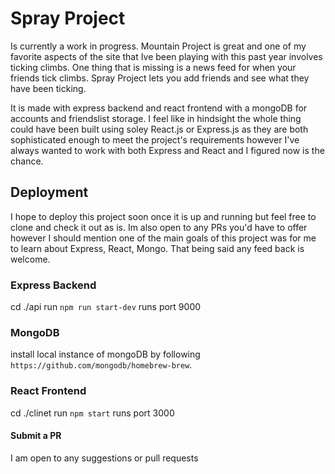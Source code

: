 # Spray Project
Is currently a work in progress.
Mountain Project is great and one of my favorite aspects of the site that Ive been playing with this past year involves ticking climbs.  One thing that is missing is a news feed for when your friends tick climbs.  Spray Project lets you add friends and see what they have been ticking.  

It is made with express backend and react frontend with a mongoDB for accounts and friendslist storage.  I feel like in hindsight the whole thing could have been built using soley React.js or Express.js as they are both sophisticated enough to meet the project's requirements however I've always wanted to work with both Express and React and I figured now is the chance.

## Deployment
I hope to deploy this project soon once it is up and running but feel free to clone and check it out as is.  Im also open to any PRs you'd have to offer however I should mention one of the main goals of this project was for me to learn about Express, React, Mongo.  That being said any feed back is welcome.  

### Express Backend
cd ./api run `npm run start-dev`
runs port 9000
### MongoDB
install local instance of mongoDB by following
`https://github.com/mongodb/homebrew-brew`.
### React Frontend
cd ./clinet run `npm start`
runs port 3000

#### Submit a PR
I am open to any suggestions or pull requests
